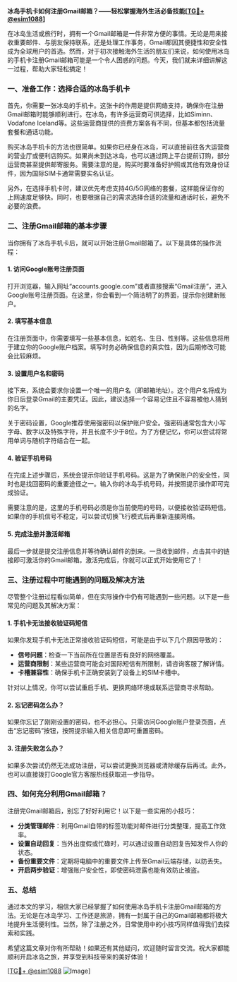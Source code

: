 **冰岛手机卡如何注册Gmail邮箱？——轻松掌握海外生活必备技能[[TG💪+ @esim1088](https://t.me/s/esim1088)]**

在冰岛生活或旅行时，拥有一个Gmail邮箱是一件非常方便的事情。无论是用来接收重要邮件、与朋友保持联系，还是处理工作事务，Gmail都因其便捷性和安全性成为全球用户的首选。然而，对于初次接触海外生活的朋友们来说，如何使用冰岛的手机卡注册Gmail邮箱可能是一个令人困惑的问题。今天，我们就来详细讲解这一过程，帮助大家轻松搞定！

### 一、准备工作：选择合适的冰岛手机卡

首先，你需要一张冰岛的手机卡。这张卡的作用是提供网络支持，确保你在注册Gmail邮箱时能够顺利进行。在冰岛，有许多运营商可供选择，比如Siminn、Vodafone Iceland等。这些运营商提供的资费方案各有不同，但基本都包括流量套餐和通话功能。

购买冰岛手机卡的方法也很简单。如果你已经身在冰岛，可以直接前往各大运营商的营业厅或便利店购买。如果尚未到达冰岛，也可以通过网上平台提前订购，部分运营商甚至提供邮寄服务。需要注意的是，购买时要准备好护照或其他有效身份证件，因为国际SIM卡通常需要实名认证。

另外，在选择手机卡时，建议优先考虑支持4G/5G网络的套餐，这样能保证你的上网速度足够快。同时，也要根据自己的需求选择合适的流量和通话时长，避免不必要的浪费。

### 二、注册Gmail邮箱的基本步骤

当你拥有了冰岛手机卡后，就可以开始注册Gmail邮箱了。以下是具体的操作流程：

#### 1. 访问Google账号注册页面

打开浏览器，输入网址“accounts.google.com”或者直接搜索“Gmail注册”，进入Google账号注册页面。在这里，你会看到一个简洁明了的界面，提示你创建新账户。

#### 2. 填写基本信息

在注册页面中，你需要填写一些基本信息，如姓名、生日、性别等。这些信息将用于建立你的Google账户档案。填写时务必确保信息的真实性，因为后期修改可能会比较麻烦。

#### 3. 设置用户名和密码

接下来，系统会要求你设置一个唯一的用户名（即邮箱地址）。这个用户名将成为你日后登录Gmail的主要凭证。因此，建议选择一个容易记住且不容易被他人猜到的名字。

关于密码设置，Google推荐使用强密码以保护账户安全。强密码通常包含大小写字母、数字以及特殊字符，并且长度不少于8位。为了方便记忆，你可以尝试将常用单词与随机字符结合在一起。

#### 4. 验证手机号码

在完成上述步骤后，系统会提示你验证手机号码。这是为了确保账户的安全性，同时也是找回密码的重要途径之一。输入你的冰岛手机号码，并按照提示操作即可完成验证。

需要注意的是，这里的手机号码必须是你当前使用的号码，以便接收验证码短信。如果你的手机信号不稳定，可以尝试切换飞行模式后再重新连接网络。

#### 5. 完成注册并激活邮箱

最后一步就是提交注册信息并等待确认邮件的到来。一旦收到邮件，点击其中的链接即可激活你的Gmail邮箱。激活完成后，你就可以正式开始使用它了！

### 三、注册过程中可能遇到的问题及解决方法

尽管整个注册过程看似简单，但在实际操作中仍有可能遇到一些问题。以下是一些常见的问题及其解决方案：

#### 1. 手机卡无法接收验证码短信

如果你发现手机卡无法正常接收验证码短信，可能是由于以下几个原因导致的：
- **信号问题**：检查一下当前所在位置是否有良好的网络覆盖。
- **运营商限制**：某些运营商可能会对国际短信有所限制，请咨询客服了解详情。
- **卡槽兼容性**：确保手机卡正确安装到了设备上的SIM卡槽中。

针对以上情况，你可以尝试重启手机、更换网络环境或联系运营商寻求帮助。

#### 2. 忘记密码怎么办？

如果你忘记了刚刚设置的密码，也不必担心。只需访问Google账户登录页面，点击“忘记密码”按钮，按照提示输入相关信息即可重置密码。

#### 3. 注册失败怎么办？

如果多次尝试仍然无法成功注册，可以尝试更换浏览器或清除缓存后再试。此外，也可以直接拨打Google官方客服热线获取进一步指导。

### 四、如何充分利用Gmail邮箱？

注册完Gmail邮箱后，别忘了好好利用它！以下是一些实用的小技巧：

- **分类管理邮件**：利用Gmail自带的标签功能对邮件进行分类整理，提高工作效率。
- **设置自动回复**：当外出度假或忙碌时，可以通过设置自动回复告知发件人你的状态。
- **备份重要文件**：定期将电脑中的重要文件上传至Gmail云端存储，以防丢失。
- **开启两步验证**：增强账户安全性，即使密码泄露也能有效防止被盗。

### 五、总结

通过本文的学习，相信大家已经掌握了如何使用冰岛手机卡注册Gmail邮箱的方法。无论是在冰岛学习、工作还是旅游，拥有一封属于自己的Gmail邮箱都将极大地提升生活便利性。当然，除了注册之外，日常使用中的小技巧同样值得我们去探索和实践。

希望这篇文章对你有所帮助！如果还有其他疑问，欢迎随时留言交流。祝大家都能顺利开启冰岛之旅，并享受到科技带来的美好体验！

[[TG💪+ @esim1088](https://t.me/s/esim1088) ![Image](https://i.postimg.cc/4NQfJmqS/Snipaste-2025-05-13-00-14-12.png)]